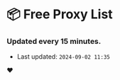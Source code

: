 # :package: Free Proxy List
### Updated every 15 minutes.

- Last updated: `2024-09-02 11:35`

:heart:
